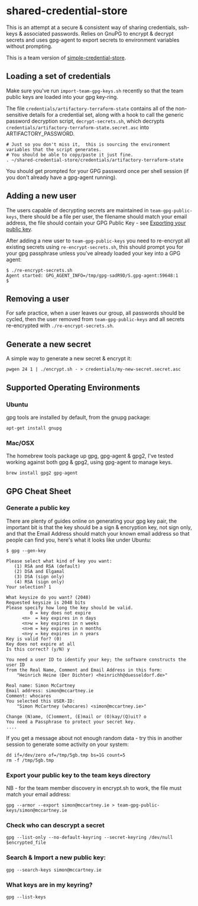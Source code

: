 # shared-credential-store

This is an attempt at a secure & consistent way of sharing credentials, ssh-keys & associated passwords.  Relies on GnuPG to encrypt & decrypt secrets and uses gpg-agent to export secrets to environment variables without prompting.

This is a team version of [simple-credential-store](https://github.com/simonmcc/simple-credential-store).

## Loading a set of credentials

Make sure you've run `import-team-gpg-keys.sh` recently so that the team public keys are loaded into your gpg key-ring.

The file `credentials/artifactory-terraform-state` contains all of the non-sensitive details for a credential set, along with a hook to call the generic password decryption script, `decrypt-secrets.sh`, which decrypts `credentials/artifactory-terraform-state.secret.asc` into ARTIFACTORY_PASSWORD.

    # Just so you don't miss it,  this is sourcing the environment variables that the script generates.
    # You should be able to copy/paste it just fine.
    . ~/shared-credential-store/credentials/artifactory-terraform-state

You should get prompted for your GPG password once per shell session (if you don't already have a gpg-agent running).

## Adding a new user
The users capable of decrypting secrets are maintained in `team-gpg-public-keys`, there should be a file per user, the filename should match your email address, the file should contain your GPG Public Key - see [Exporting your public key](#exportpublickey).

After adding a new user to `team-gpg-public-keys` you need to re-encrypt all existing secrets using `re-encrypt-secrets.sh`, this should prompt you for your gpg passphrase unless you've already loaded your key into a GPG agent:

    $ ./re-encrypt-secrets.sh
    Agent started: GPG_AGENT_INFO=/tmp/gpg-sadR9D/S.gpg-agent:59648:1
    $


## Removing a user

For safe practice, when a user leaves our group, all passwords should be cycled, then the user removed from `team-gpg-public-keys` and all secrets re-encrypted with `./re-encrypt-secrets.sh`.


## Generate a new secret
A simple way to generate a new secret & encrypt it:

    pwgen 24 1 | ./encrypt.sh - > credentials/my-new-secret.secret.asc


## Supported Operating Environments

### Ubuntu
gpg tools are installed by default, from the gnupg package:

    apt-get install gnupg

### Mac/OSX

The homebrew tools package up gpg, gpg-agent & gpg2, I've tested working against both gpg & gpg2, using gpg-agent to manage keys.

    brew install gpg2 gpg-agent

## GPG Cheat Sheet

### Generate a public key

There are plenty of guides online on generating your gpg key pair, the important bit is that the key should be a sign & encryption key, not sign only, and that the Email Address should match your known email address so that people can find you, here's what it looks like under Ubuntu:

    $ gpg --gen-key

	Please select what kind of key you want:
	   (1) RSA and RSA (default)
	   (2) DSA and Elgamal
	   (3) DSA (sign only)
	   (4) RSA (sign only)
	Your selection? 1

	What keysize do you want? (2048)
	Requested keysize is 2048 bits
	Please specify how long the key should be valid.
	         0 = key does not expire
	      <n>  = key expires in n days
	      <n>w = key expires in n weeks
	      <n>m = key expires in n months
	      <n>y = key expires in n years
	Key is valid for? (0)
	Key does not expire at all
	Is this correct? (y/N) y

	You need a user ID to identify your key; the software constructs the user ID
	from the Real Name, Comment and Email Address in this form:
	    "Heinrich Heine (Der Dichter) <heinrichh@duesseldorf.de>"

	Real name: Simon McCartney
	Email address: simon@mccartney.ie
	Comment: whocares
	You selected this USER-ID:
	    "Simon McCartney (whocares) <simon@mccartney.ie>"

	Change (N)ame, (C)omment, (E)mail or (O)kay/(Q)uit? o
	You need a Passphrase to protect your secret key.
	....


If you get a message about not enough random data - try this in another session to generate some activity on your system:

    dd if=/dev/zero of=/tmp/5gb.tmp bs=1G count=5
    rm -f /tmp/5gb.tmp


### <a name="exportpublickey"></a>Export your public key to the team keys directory

NB - for the team member discovery in encrypt.sh to work, the file must match your email address:

    gpg --armor --export simon@mccartney.ie > team-gpg-public-keys/simon@mccartney.ie

### Check who can descrypt a secret

    gpg --list-only --no-default-keyring --secret-keyring /dev/null $encrypted_file

### Search & Import a new public key:

    gpg --search-keys simon@mccartney.ie

### What keys are in my keyring?

    gpg --list-keys
